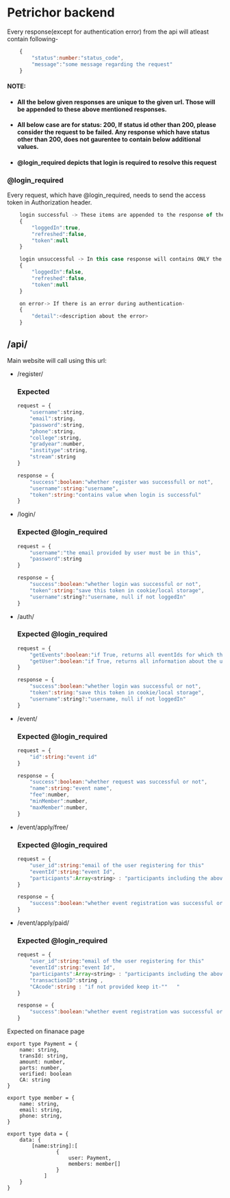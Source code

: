 # Petrichor backend

Every response(except for authentication error) from the api will atleast contain following-
```javascript
    {
        "status":number:"status_code",
        "message":"some message regarding the request"
    }
```


#### NOTE: <br> 
*   #### All the below given responses are unique to the given url. Those will be appended to these above mentioned responses.

*    #### All below case are for status: 200, If status id other than 200, please consider the request to be failed. Any response which have status other than 200, does not gaurentee to contain below additional values.

*    #### @login_required depicts that login is required to resolve this request



### @login_required
Every request, which have @login_required, needs to send the access token in Authorization header.
```javascript
    login successful -> These items are appended to the response of the request:
    {
        "loggedIn":true,
        "refreshed":false,
        "token":null
    }
```
```javascript
    login unsuccessful -> In this case response will contains ONLY the following:
    {
        "loggedIn":false,
        "refreshed":false,
        "token":null
    }

```
```javascript
    on error-> If there is an error during authentication-
    {
        "detail":<description about the error>
    }

```

## /api/

Main website will call using this url:

*   /register/
    ### Expected
    ```javascript
    request = {
        "username":string,
        "email":string,
        "password":string,
        "phone":string,
        "college":string,
        "gradyear":number,
        "institype":string,
        "stream":string
    }

    response = {
        "success":boolean:"whether register was successfull or not",
        "username":string:"username",
        "token":string:"contains value when login is successful"
    }
    ```

*   /login/
    ### Expected @login_required
    ```javascript
    request = {
        "username":"the email provided by user must be in this",
        "password":string
    }

    response = {
        "success":boolean:"whether login was successful or not",
        "token":string:"save this token in cookie/local storage",
        "username":string?:"username, null if not loggedIn"
    }
    ```

*   /auth/
    ### Expected @login_required
    ```javascript
    request = {
        "getEvents":boolean:"if True, returns all eventIds for which this user have been registered"
        "getUser":boolean:"if True, returns all information about the user."
    }

    response = {
        "success":boolean:"whether login was successful or not",
        "token":string:"save this token in cookie/local storage",
        "username":string?:"username, null if not loggedIn"
    }
    ```
    

*   /event/
    ### Expected @login_required
    ```javascript
    request = {
        "id":string:"event id"
    }

    response = {
        "success":boolean:"whether request was successful or not",
        "name":string:"event name",
        "fee":number,
        "minMember":number,
        "maxMember":number,
    }
    ```

*   /event/apply/free/
    ### Expected @login_required
    ```javascript
    request = {
        "user_id":string:"email of the user registering for this"
        "eventId":string:"event Id",
        "participants":Array<string> : "participants including the above userId"
    }

    response = {
        "success":boolean:"whether event registration was successful or not",
    }
    ```

*   /event/apply/paid/
    ### Expected @login_required
    ```javascript
    request = {
        "user_id":string:"email of the user registering for this"
        "eventId":string:"event Id",
        "participants":Array<string> : "participants including the above userId",
        "transactionID":string ,
        "CAcode":string : "if not provided keep it-""   "
    }

    response = {
        "success":boolean:"whether event registration was successful or not",
    }
    ```

Expected on finanace page
```
export type Payment = {
    name: string,
    transId: string,
    amount: number,
    parts: number,
    verified: boolean
    CA: string
}

export type member = {
    name: string,
    email: string,
    phone: string,
}

export type data = {
    data: {
        [name:string]:[
                {
                    user: Payment,
                    members: member[]
                }
            ]
    }
}
```
